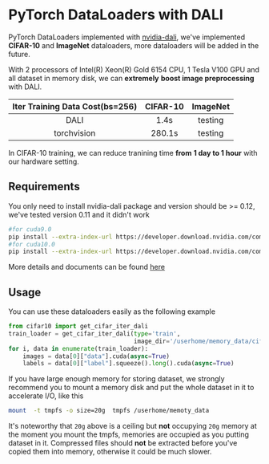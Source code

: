 # PyTorch DataLoaders with DALI

PyTorch DataLoaders implemented with [nvidia-dali](https://docs.nvidia.com/deeplearning/sdk/dali-developer-guide/docs/index.html), we've implemented **CIFAR-10** and **ImageNet** dataloaders, more dataloaders will be added in the future.

With 2 processors of Intel(R) Xeon(R) Gold 6154 CPU, 1 Tesla V100 GPU and all dataset in memory disk, we can **extremely** **boost image preprocessing** with DALI.

| Iter Training Data Cost(bs=256) | CIFAR-10 | ImageNet |
| :-----------------------------: | :------: | :------: |
|              DALI               |   1.4s   | testing  |
|           torchvision           |  280.1s  | testing  |

In CIFAR-10 training, we can reduce tranining time **from** **1 day to 1 hour** with our hardware setting.

## Requirements

You only need to install nvidia-dali package and version should be >= 0.12, we've tested version 0.11 and it didn't work

```bash
#for cuda9.0
pip install --extra-index-url https://developer.download.nvidia.com/compute/redist/cuda/9.0 nvidia-dali
#for cuda10.0
pip install --extra-index-url https://developer.download.nvidia.com/compute/redist/cuda/10.0 nvidia-dali
```

More details and documents can be found [here](https://docs.nvidia.com/deeplearning/sdk/dali-developer-guide/docs/index.html#)

## Usage

You can use these dataloaders easily as the following example

```python
from cifar10 import get_cifar_iter_dali
train_loader = get_cifar_iter_dali(type='train',
                                   image_dir='/userhome/memory_data/cifar10',                                              batch_size=256,num_threads=4)
for i, data in enumerate(train_loader):
    images = data[0]["data"].cuda(async=True)
    labels = data[0]["label"].squeeze().long().cuda(async=True)
```

If you have large enough memory for storing dataset, we strongly recommend you to mount a memory disk and put the whole dataset in it to accelerate I/O, like this

```bash
mount  -t tmpfs -o size=20g  tmpfs /userhome/memoty_data
```

It's noteworthy that `20g` above is a ceiling but **not** occupying `20g` memory at the moment you mount the tmpfs, memories are occupied as you putting dataset in it. Compressed files should **not** be extracted before you've copied them into memory, otherwise it could be much slower.